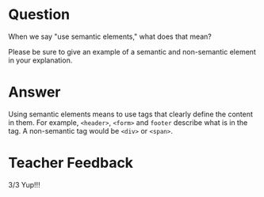 # Question

When we say "use semantic elements," what does that mean?

Please be sure to give an example of a semantic and non-semantic element in your explanation.

# Answer

Using semantic elements means to use tags that clearly define the content in them. For example, `<header>`, `<form>` and `footer` describe what is in the tag. A non-semantic tag would be `<div>` or `<span>`.

# Teacher Feedback
3/3
Yup!!!